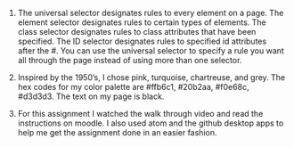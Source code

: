 1. The universal selector designates rules to every element on a page. The element selector designates rules to certain types of elements. The class selector designates rules to class attributes that have been specified. The ID selector designates rules to specified id attributes after the #. You can use the universal selector to specify a rule you want all through the page instead of using more than one selector.

2. Inspired by the 1950’s, I chose pink, turquoise, chartreuse, and grey. The hex codes for my color palette are #ffb6c1, #20b2aa, #f0e68c, #d3d3d3. The text on my page is black.

3. For this assignment I watched the walk through video and read the instructions on moodle. I also used atom and the github desktop apps to help me get the assignment done in an easier fashion.
